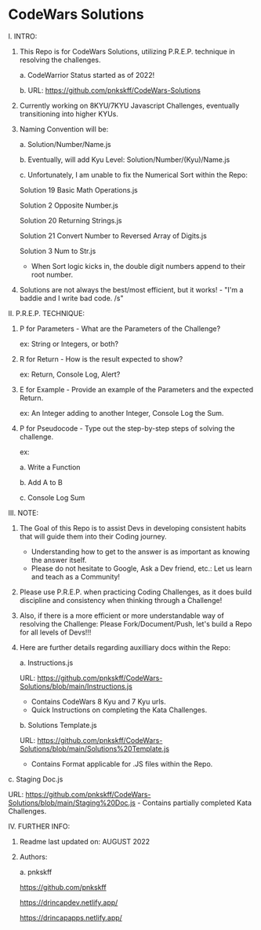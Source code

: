 # CodeWars Solutions

I. INTRO:

   1. This Repo is for CodeWars Solutions, utilizing P.R.E.P. technique in resolving the challenges.
      
      a. CodeWarrior Status started as of 2022! 
      
      b. URL: https://github.com/pnkskff/CodeWars-Solutions

   2. Currently working on 8KYU/7KYU Javascript Challenges, eventually transitioning into higher KYUs.

   3. Naming Convention will be:

      a. Solution/Number/Name.js
   
      b. Eventually, will add Kyu Level: Solution/Number/(Kyu)/Name.js
   
      c. Unfortunately, I am unable to fix the Numerical Sort within the Repo:

         Solution 19 Basic Math Operations.js

         Solution 2 Opposite Number.js

         Solution 20 Returning Strings.js

         Solution 21 Convert Number to Reversed Array of Digits.js

         Solution 3 Num to Str.js

         - When Sort logic kicks in, the double digit numbers append to their root number.

   4. Solutions are not always the best/most efficient, but it works! - "I'm a baddie and I write bad code. /s"

II. P.R.E.P. TECHNIQUE:

   1. P for Parameters - What are the Parameters of the Challenge?
      
      ex: String or Integers, or both?

   2. R for Return - How is the result expected to show?
      
      ex: Return, Console Log, Alert?

   3. E for Example - Provide an example of the Parameters and the expected Return.
      
      ex: An Integer adding to another Integer, Console Log the Sum.

   4. P for Pseudocode - Type out the step-by-step steps of solving the challenge.
      
      ex:
      
      a. Write a Function
      
      b. Add A to B
      
      c. Console Log Sum

III. NOTE:

1. The Goal of this Repo is to assist Devs in developing consistent habits that will guide them into their Coding journey. 
   - Understanding how to get to the answer is as important as knowing the answer itself.
   - Please do not hesitate to Google, Ask a Dev friend, etc.: Let us learn and teach as a Community!

2. Please use P.R.E.P. when practicing Coding Challenges, as it does build discipline and consistency when thinking through a Challenge!

3. Also, if there is a more efficient or more understandable way of resolving the Challenge: Please Fork/Document/Push, let's build a Repo for all levels of Devs!!!

4. Here are further details regarding auxilliary docs within the Repo:

   a. Instructions.js

   URL: https://github.com/pnkskff/CodeWars-Solutions/blob/main/Instructions.js
      - Contains CodeWars 8 Kyu and 7 Kyu urls.
      - Quick Instructions on completing the Kata Challenges.

   b. Solutions Template.js

   URL: https://github.com/pnkskff/CodeWars-Solutions/blob/main/Solutions%20Template.js
      - Contains Format applicable for .JS files within the Repo.

c. Staging Doc.js

   URL: https://github.com/pnkskff/CodeWars-Solutions/blob/main/Staging%20Doc.js
      - Contains partially completed Kata Challenges.

IV. FURTHER INFO:

1. Readme last updated on: AUGUST 2022

2. Authors:

   a. pnkskff

      https://github.com/pnkskff

      https://drincapdev.netlify.app/

      https://drincapapps.netlify.app/
